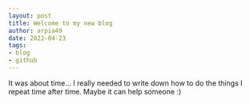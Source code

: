 ```yaml
---
layout: post
title: Welcome to my new blog
author: arpia49
date: 2022-04-23
tags:
- blog
- github
---
```

It was about time... I really needed to write down how to do the things I repeat time after time. Maybe it can help someone :)

